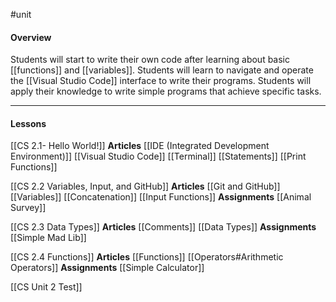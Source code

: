 #unit

#### Overview
Students will start to write their own code after learning about basic [[functions]] and [[variables]]. Students will learn to navigate and operate the [[Visual Studio Code]] interface to write their programs. Students will apply their knowledge to write simple programs that achieve specific tasks.

---
#### Lessons

[[CS 2.1- Hello World!]]
	**Articles**
		[[IDE (Integrated Development Environment)]]
		[[Visual Studio Code]]
		[[Terminal]]
		[[Statements]]
		[[Print Functions]]
		
[[CS 2.2 Variables, Input, and GitHub]]
	**Articles**
		[[Git and GitHub]]
		[[Variables]]
		[[Concatenation]]
		[[Input Functions]]
	**Assignments**
		[[Animal Survey]]

[[CS 2.3 Data Types]]
	**Articles**
		[[Comments]]
		[[Data Types]]
	**Assignments**
		[[Simple Mad Lib]]

[[CS 2.4 Functions]]
	**Articles**
		[[Functions]]
		[[Operators#Arithmetic Operators]]
	**Assignments**
		[[Simple Calculator]]	

[[CS Unit 2 Test]]

